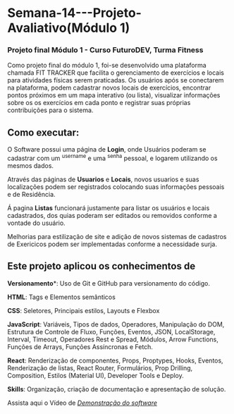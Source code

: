 # Semana-14---Projeto-Avaliativo(Módulo 1)
### Projeto final Módulo 1 - Curso FuturoDEV, Turma Fitness

Como projeto final do módulo 1, foi-se desenvolvido uma plataforma chamada FIT TRACKER que facilita o gerenciamento de exercícios e locais para atividades físicas serem praticadas. Os usuários após se conectarem na plataforma, podem cadastrar novos locais de exercícios, encontrar pontos próximos em um mapa interativo (ou lista), visualizar informações sobre os os exercícios em cada ponto e registrar suas próprias contribuições para o sistema. 

## Como executar:
O Software possui uma página de **Login**, onde Usuários poderam se cadastrar com um <sup>username</sup> e uma <sup>senha</sup> pessoal, e logarem utilizando os mesmos dados.

Através das páginas de **Usuarios** e **Locais**, novos usuarios e suas localizações podem ser registrados colocando suas informações pessoais e de Residência.

Á pagina **Listas** funcionará justamente para listar os usuários e locais cadastrados, dos quias poderam ser editados ou removidos conforme a vontade do usuário.

Melhorias para estilização de site e adição de novos sistemas de cadastros de Exericicos podem ser implementadas conforme a necessidade surja.

## Este projeto aplicou os conhecimentos de 
**Versionamento***: Uso de Git e GitHub para versionamento do código.

**HTML**: Tags e Elementos semânticos

**CSS**: Seletores, Principais estilos, Layouts e Flexbox

**JavaScript**: Variáveis, Tipos de dados, Operadores, Manipulação do DOM, Estrutura de Controle de Fluxo, Funções, Eventos, JSON, LocalStorage, Interval, Timeout, Operadores Rest e Spread, Módulos, Arrow Functions, Funções de Arrays, Funções Assíncronas e Fetch.

**React**: Renderização de componentes, Props, Proptypes, Hooks, Eventos, Renderização de listas, React Router, Formulários, Prop Drilling, Composition, Estilos (Material UI), Developer Tools e Deploy.

**Skills**: Organização, criação de documentação e apresentação de solução.

Assista aqui o Vídeo de _[Demonstração do software](https://drive.google.com/file/d/1DD1AaMb4UWWtGeYPOrCtUCJGPFipQRzK/view?usp=sharing)_


